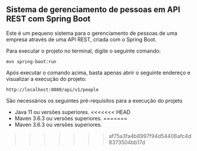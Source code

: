<h2>Sistema de gerenciamento de pessoas em API REST com Spring Boot</h2>

Este é um pequeno sistema para o gerenciamento de pessoas de uma empresa através de uma API REST, criada com o Spring Boot.

Para executar o projeto no terminal, digite o seguinte comando:

```shell script
mvn spring-boot:run 
```

Após executar o comando acima, basta apenas abrir o seguinte endereço e visualizar a execução do projeto:

```
http://localhost:8080/api/v1/people
```


São necessários os seguintes pré-requisitos para a execução do projeto

* Java 11 ou versões superiores.
<<<<<<< HEAD
* Maven 3.6.3 ou versões superiores.
=======
* Maven 3.6.3 ou versões superiores.
>>>>>>> af75a3fa4b8997f94d54406afc4d8373504bb17d

